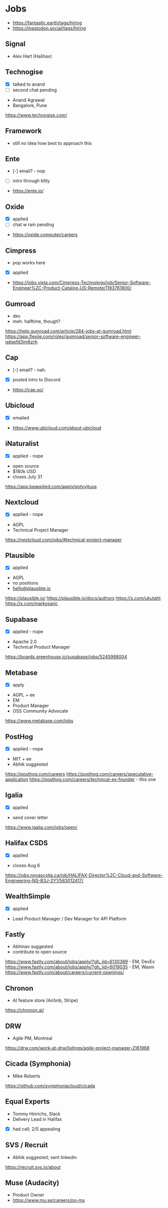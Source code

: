 # Jobs

* https://fantastic.earth/tags/hiring
* https://mastodon.social/tags/hiring

## Signal

* Alex Hart (Halihax)

## Technogise

* [x] talked to anand
* [ ] second chat pending
* Anand Agrawal
* Bangalore, Pune

https://www.technogise.com/

## Framework

* still no idea how best to approach this

## Ente

* [-] email? - nop
* [ ] intro through kitty
* https://ente.io/

## Oxide

* [x] applied
* [ ] chat w rain pending
* https://oxide.computer/careers

## Cimpress

* pop works here
* [x] applied
* https://jobs.vista.com/Cimpress-Technology/job/Senior-Software-Engineer%2C-Product-Catalog-US-Remote/1193761800/

## Gumroad

* dev
* meh. halftime, though?

https://help.gumroad.com/article/284-jobs-at-gumroad.html
https://app.flexile.com/roles/gumroad/senior-software-engineer-gdgefd3jm6zrh

## Cap

* [-] email? - nah.
* [x] posted intro to Discord
* https://cap.so/

## Ubicloud

* [x] emailed
* https://www.ubicloud.com/about-ubicloud

## iNaturalist

* [x] applied - nope
* open source
* $180k USD
* closes July 31

https://app.beapplied.com/apply/gotyyjtuxa

## Nextcloud

* [x] applied - nope
* AGPL
* Technical Project Manager

https://nextcloud.com/jobs/#technical-project-manager

## Plausible

* [x] applied
* AGPL
* no positions
* hello@plausible.io

https://plausible.io/
https://plausible.io/docs/authors
https://x.com/ukutaht
https://x.com/markosaric

## Supabase

* [x] applied - nope
* Apache 2.0
* Technical Product Manager

https://boards.greenhouse.io/supabase/jobs/5245988004

## Metabase

* [x] apply
* AGPL + ee
* EM
* Product Manager
* OSS Community Advocate

https://www.metabase.com/jobs

## PostHog

* [x] applied - nope
* MIT + ee
* Abhik suggested

https://posthog.com/careers
https://posthog.com/careers/speculative-application
https://posthog.com/careers/technical-ex-founder - this one

## Igalia

* [x] applied
* send cover letter

https://www.igalia.com/jobs/open/

## Halifax CSDS

* [x] applied
* closes Aug 6

https://jobs.novascotia.ca/job/HALIFAX-Director%2C-Cloud-and-Software-Engineering-NS-B3J-2Y1/583012417/

## WealthSimple

* [x] applied
* Lead Product Manager / Dev Manager for API Platform

## Fastly

* Abhinav suggested
* contribute to open source

https://www.fastly.com/about/jobs/apply/?gh_jid=6130389 - EM, DevEx
https://www.fastly.com/about/jobs/apply/?gh_jid=6019035 - EM, Wasm
https://www.fastly.com/about/careers/current-openings/

## Chronon

* AI feature store (Airbnb, Stripe)

https://chronon.ai/

## DRW

* Agile PM, Montreal

https://drw.com/work-at-drw/listings/agile-project-manager-2161968

## Cicada (Symphonia)

* Mike Roberts

https://github.com/symphoniacloud/cicada

## Equal Experts

* Tommy Hinrichs, Slack
* Delivery Lead in Halifax
* [x] had call; 2/5 appealing

## SVS / Recruit

* Abhik suggested; sent linkedin

https://recruit.svs.io/about

## Muse (Audacity)

* Product Owner
* https://www.mu.se/careers/po-ms
